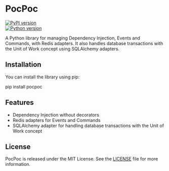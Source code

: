 # PocPoc

[![PyPI version](https://badge.fury.io/py/pocpoc.svg)](https://badge.fury.io/py/pocpoc)\
[![Python version](https://img.shields.io/pypi/pyversions/pocpoc.svg)](https://pypi.python.org/pypi/pocpoc)

A Python library for managing Dependency Injection, Events and Commands, with Redis adapters. It also handles database transactions with the Unit of Work concept using SQLAlchemy adapters.

Installation
------------

You can install the library using pip:

pip install pocpoc

Features
--------

- Dependency Injection without decorators
- Redis adapters for Events and Commands
- SQLAlchemy adapter for handling database transactions with the Unit of Work concept

<!-- Documentation
-------------

The full documentation can be found at [https://pocpoc.readthedocs.io/](https://pocpoc.readthedocs.io/). -->

<!-- Contributing
------------

Contributions are welcome! Please read the [contributing guidelines](CONTRIBUTING.md) for more information. -->

License
-------

PocPoc is released under the MIT License. See the [LICENSE](LICENSE) file for more information.
